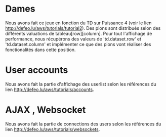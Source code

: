 # Dames

Nous avons fait ce jeux en fonction du TD sur Puissance 4 (voir le lien <http://defeo.lu/aws/tutorials/tutorial2>). 
Des pions sont distribués selon des différents valuations de tableau[row][column]. 
Pour tout l'affichage de performance, nous récupérons des valeurs de 'td.dataset.row' et 'td.dataset.column' et implémenter ce que des pions vont réaliser des fonctionalités dans cette position.

# User accounts

Nous avons fait la partie d'affichage des userlist selon les références du lien <http://defeo.lu/aws/tutorials/accounts>.

# AJAX , Websocket

Nous avons fait la partie de connections des users selon les références du lien  <http://defeo.lu/aws/tutorials/websockets>.